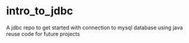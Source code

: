 # intro_to_jdbc
A jdbc repo to get started with connection to mysql database using java
reuse code for future projects 
